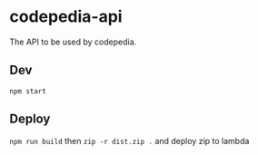 # codepedia-api
The API to be used by codepedia.

## Dev

`npm start`

## Deploy

`npm run build` then `zip -r dist.zip .` and deploy zip to lambda